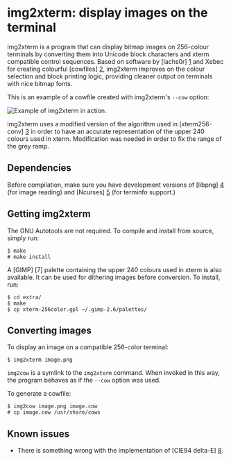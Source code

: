 img2xterm: display images on the terminal
=========================================

img2xterm is a program that can display bitmap images on 256-colour terminals
by converting them into Unicode block characters and xterm compatible control
sequences. Based on software by [lachs0r] [1] and Xebec for creating colourful
[cowfiles] [2], img2xterm improves on the colour selection and block printing
logic, providing cleaner output on terminals with nice bitmap fonts.

This is an example of a cowfile created with img2xterm's `--cow` option:

![Example of img2xterm in action.](http://img2xterm.sooaweso.me/demo.png)

img2xterm uses a modified version of the algorithm used in [xterm256-conv] [3]
in order to have an accurate representation of the upper 240 colours used in
xterm. Modification was needed in order to fix the range of the grey ramp.

[1]: http://srsfckn.biz/cows/img2cow.c
[2]: http://www.nog.net/~tony/warez/cowsay.shtml
[3]: http://frexx.de/xterm-256-notes

Dependencies
------------

Before compilation, make sure you have development versions of [libpng]
[4] (for image reading) and [Ncurses] [5] (for terminfo support.)

[4]: http://www.libpng.org/pub/png/libpng.html
[5]: http://www.gnu.org/software/ncurses/ncurses.html

Getting img2xterm
-----------------

  The GNU Autotools are not required. To compile and install from source,
  simply run:

    $ make
    # make install

  A [GIMP] [7] palette containing the upper 240 colours used in xterm is also
  available. It can be used for dithering images before conversion. To install,
  run:

    $ cd extra/
    $ make
    $ cp xterm-256color.gpl ~/.gimp-2.6/palettes/

[6]: http://www.gimp.org

Converting images
-----------------

  To display an image on a compatible 256-color terminal:

    $ img2xterm image.png

  `img2cow` is a symlink to the `img2xterm` command. When invoked in this way,
  the program behaves as if the `--cow` option was used.

  To generate a cowfile:

    $ img2cow image.png image.cow
    # cp image.cow /usr/share/cows

Known issues
------------
 * There is something wrong with the implementation of [CIE94 delta-E] [8].

[8]: https://en.wikipedia.org/wiki/Color_difference#CIE94
